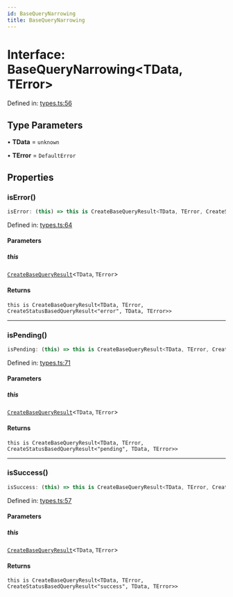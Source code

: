 ```yaml
---
id: BaseQueryNarrowing
title: BaseQueryNarrowing
---
```


<!-- DO NOT EDIT: this page is autogenerated from the type comments -->

# Interface: BaseQueryNarrowing\<TData, TError\>

Defined in: [types.ts:56](https://github.com/arnoud-dv/query/blob/main/packages/angular-query-experimental/src/types.ts#L56)

## Type Parameters

• **TData** = `unknown`

• **TError** = `DefaultError`

## Properties

### isError()

```ts
isError: (this) => this is CreateBaseQueryResult<TData, TError, CreateStatusBasedQueryResult<"error", TData, TError>>;
```

Defined in: [types.ts:64](https://github.com/arnoud-dv/query/blob/main/packages/angular-query-experimental/src/types.ts#L64)

#### Parameters

##### this

[`CreateBaseQueryResult`](../../type-aliases/createbasequeryresult.md)\<`TData`, `TError`\>

#### Returns

`this is CreateBaseQueryResult<TData, TError, CreateStatusBasedQueryResult<"error", TData, TError>>`

---

### isPending()

```ts
isPending: (this) => this is CreateBaseQueryResult<TData, TError, CreateStatusBasedQueryResult<"pending", TData, TError>>;
```

Defined in: [types.ts:71](https://github.com/arnoud-dv/query/blob/main/packages/angular-query-experimental/src/types.ts#L71)

#### Parameters

##### this

[`CreateBaseQueryResult`](../../type-aliases/createbasequeryresult.md)\<`TData`, `TError`\>

#### Returns

`this is CreateBaseQueryResult<TData, TError, CreateStatusBasedQueryResult<"pending", TData, TError>>`

---

### isSuccess()

```ts
isSuccess: (this) => this is CreateBaseQueryResult<TData, TError, CreateStatusBasedQueryResult<"success", TData, TError>>;
```

Defined in: [types.ts:57](https://github.com/arnoud-dv/query/blob/main/packages/angular-query-experimental/src/types.ts#L57)

#### Parameters

##### this

[`CreateBaseQueryResult`](../../type-aliases/createbasequeryresult.md)\<`TData`, `TError`\>

#### Returns

`this is CreateBaseQueryResult<TData, TError, CreateStatusBasedQueryResult<"success", TData, TError>>`
